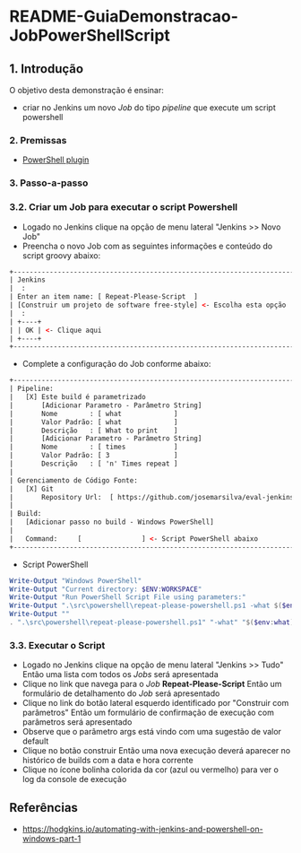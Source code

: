 # README-GuiaDemonstracao-JobPowerShellScript


## 1. Introdução ##

O objetivo desta demonstração é ensinar:
* criar no Jenkins um novo _Job_ do tipo _pipeline_ que execute um script powershell 

### 2. Premissas ###

* [PowerShell plugin](https://wiki.jenkins.io/display/JENKINS/PowerShell+Plugin)

### 3. Passo-a-passo ###

### 3.2. Criar um Job para executar o script Powershell ###

* Logado no Jenkins clique na opção de menu lateral "Jenkins >> Novo Job"
* Preencha o novo Job com as seguintes informações e conteúdo do script groovy abaixo:

```html
+--------------------------------------------------------------------------------+
| Jenkins                                                                        |
|  :                                                                             |
| Enter an item name: [ Repeat-Please-Script  ]                                  |
| [Construir um projeto de software free-style] <- Escolha esta opção            |
|  :                                                                             |
| +----+                                                                         |
| | OK | <- Clique aqui                                                          |
| +----+                                                                         |
+--------------------------------------------------------------------------------+
```

* Complete a configuração do Job conforme abaixo:

```html
+--------------------------------------------------------------------------------+
| Pipeline:                                                                      |
|   [X] Este build é parametrizado                                               |
|       [Adicionar Parametro - Parâmetro String]                                 |
|       Nome        : [ what             ]                                       |
|       Valor Padrão: [ what             ]                                       |
|       Descrição   : [ What to print    ]                                       |
|       [Adicionar Parametro - Parâmetro String]                                 |
|       Nome        : [ times            ]                                       |
|       Valor Padrão: [ 3                ]                                       |
|       Descrição   : [ 'n' Times repeat ]                                       |
|                                                                                |
| Gerenciamento de Código Fonte:                                                 |
|   [X] Git                                                                      |
|       Repository Url:  [ https://github.com/josemarsilva/eval-jenkins/ ]       |
|                                                                                |
| Build:                                                                         |
|   [Adicionar passo no build - Windows PowerShell]                              |
|                                                                                |
|   Command:     [               ] <- Script PowerShell abaixo                   |
+--------------------------------------------------------------------------------+
```

* Script PowerShell

```powershell
Write-Output "Windows PowerShell"
Write-Output "Current directory: $ENV:WORKSPACE"
Write-Output "Run PowerShell Script File using parameters:"
Write-Output ".\src\powershell\repeat-please-powershell.ps1 -what $($env:what) -times $($env:times)"
Write-Output ""
. ".\src\powershell\repeat-please-powershell.ps1" "-what" "$($env:what)" "-times" "$($env:times)"
```


### 3.3. Executar o Script ###

* Logado no Jenkins clique na opção de menu lateral "Jenkins >> Tudo" Então uma lista com todos os _Jobs_ será apresentada 
* Clique no link que navega para o _Job_ **Repeat-Please-Script** Então um formulário de detalhamento do _Job_ será apresentado
* Clique no link do botão lateral esquerdo identificado por "Construir com parâmetros" Então um formulário de confirmação de execução com parâmetros será apresentado
* Observe que o parâmetro args está vindo com uma sugestão de valor default
* Clique no botão construir Então uma nova execução deverá aparecer no histórico de builds com a data e hora corrente
* Clique no ícone bolinha colorida da cor (azul ou vermelho) para ver o log da console de execução




## Referências ##

* https://hodgkins.io/automating-with-jenkins-and-powershell-on-windows-part-1
